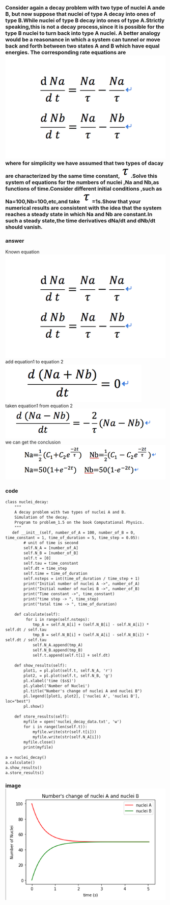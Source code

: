 ### Consider again a decay problem with two type of nuclei A ande B, but now suppose that nuclei of type A decay into ones of type B.While nuclei of type B decay into ones of type A.Strictly speaking,this is not a decay process,since it is possible for the type B nuclei to turn back into type A nuclei. A better analogy would be a reasonance in which a system can tunnel or move back and forth between two states A and B which have equal energies. The corresponding rate equations are<br> ![](https://github.com/chenzhuo316/Compuational_physics_N2014301020138/blob/master/gif/QQ20171007-212200%402x.png) where for simplicity we have assumed that two types of dacay are characterized by the same time constant,![](https://github.com/chenzhuo316/Compuational_physics_N2014301020138/blob/master/gif/QQ20171007-224505%402x.png).Solve this system of equations for the numbers of nuclei ,Na and Nb,as functions of time.Consider different initial conditions ,such as Na=100,Nb=100,etc,and take ![](https://github.com/chenzhuo316/Compuational_physics_N2014301020138/blob/master/gif/QQ20171007-224505%402x.png)=1s.Show that your numerical results are consistent with the idea that the system reaches a steady state in which Na and Nb are constant.In such a steady state,the time derivatives dNa/dt and dNb/dt should vanish. <br>
### answer 
Known equation<br> ![](https://github.com/chenzhuo316/Compuational_physics_N2014301020138/blob/master/gif/QQ20171007-212200%402x.png)<br>
add equation1 to equation 2 <br>![](https://github.com/chenzhuo316/Compuational_physics_N2014301020138/blob/master/gif/QQ20171007-224313%402x.png)<br>
taken equation1 from equation 2 ![](https://github.com/chenzhuo316/Compuational_physics_N2014301020138/blob/master/gif/QQ20171007-223208%402x.png)<br>
we can get the conclusion ![](https://github.com/chenzhuo316/Compuational_physics_N2014301020138/blob/master/gif/QQ20171007-223154%402x.png)<br>
### code
```import pylab as pl
class nuclei_decay:
    """
    A decay problem with two types of nuclei A and B.
    Simulation of the decay.
    Program to problem_1.5 on the book Computational Physics.
    """
   def __init__(self, number_of_A = 100, number_of_B = 0, time_constant = 1, time_of_duration = 5, time_step = 0.05):
        # unit of time is second
        self.N_A = [number_of_A]
        self.N_B = [number_of_B]
        self.t = [0]
        self.tau = time_constant
        self.dt = time_step
        self.time = time_of_duration
        self.nsteps = int(time_of_duration / time_step + 1)
        print("Initial number of nuclei A ->", number_of_A)
        print("Initial number of nuclei B ->", number_of_B)
        print("Time constant ->", time_constant)
        print("time step -> ", time_step)
        print("total time -> ", time_of_duration)

    def calculate(self):
         for i in range(self.nsteps):
            tmp_A = self.N_A[i] + (self.N_B[i] - self.N_A[i]) * self.dt / self.tau
            tmp_B = self.N_B[i] + (self.N_A[i] - self.N_B[i]) * self.dt / self.tau
            self.N_A.append(tmp_A)
            self.N_B.append(tmp_B)
            self.t.append(self.t[i] + self.dt)

    def show_results(self):
        plot1, = pl.plot(self.t, self.N_A, 'r')
        plot2, = pl.plot(self.t, self.N_B, 'g')
        pl.xlabel('time ($s$)')
        pl.ylabel('Number of Nuclei')
        pl.title("Number's change of nuclei A and nuclei B")
        pl.legend([plot1, plot2], ['nuclei A', 'nuclei B'], loc="best")
        pl.show()

    def store_results(self):
        myfile = open('nuclei_decay_data.txt', 'w')
        for i in range(len(self.t)):
            myfile.write(str(self.t[i]))
            myfile.write(str(self.N_A[i]))
        myfile.close()
        print(myfile)

a = nuclei_decay()
a.calculate()
a.show_results()
a.store_results()
```
### image ![](https://github.com/chenzhuo316/Compuational_physics_N2014301020138/blob/master/gif/QQ20171007-224803%402x.png)
